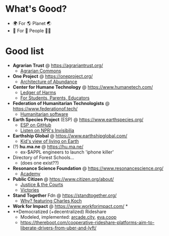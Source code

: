 # What's Good?
* 🌍  For 🌎  Planet 🌏
* 👥  For 👫  People 👶🏼

# Good list
* **Agrarian Trust** @ https://agrariantrust.org/
  * [Agrarian Commons](https://agrariantrust.org/agrarian-commons/)
* **One Project** @ https://oneproject.org/
  * [Architecture of Abundance](https://oneproject.org/architecture-of-abundance/)
* **Center for Humane Technology** @ https://www.humanetech.com/
  * [Ledger of Harms](https://ledger.humanetech.com/)
  * [For Students, Parents, Educators](https://www.humanetech.com/families-educators)
* **Federation of Humanitarian Technologists** @ https://www.federationof.tech/
  * [Humanitarian software](https://www.federationof.tech/humanitarian-software)
* **Earth Species Project** (ESP) @ https://www.earthspecies.org/
  * [ESP on GitHub](https://github.com/earthspecies)
  * [Listen on NPR's Invisibilia](https://www.npr.org/2020/02/25/809336135/two-heartbeats-a-minute)
* **Earthship Global** @ https://www.earthshipglobal.com/ 
  * [Kid's view of living on Earth](https://earthshipbiotecture.com/kids-view-of-living-on-the-earth/)
* (?) **hu.ma.ne** @ https://hu.ma.ne/
  * ex-$APPL engineers to launch 'iphone killer'
* Directory of Forest Schools...
  * (does one exist??)
* **Resonance Science Foundation** @ https://www.resonancescience.org/
  * [Academy](https://www.resonancescience.org/academy)
* **Public Citizen** @ https://www.citizen.org/about/
  * [Justice & the Courts](https://www.citizen.org/topic/justice-the-courts/)
  * [Victories](https://www.citizen.org/victories/)
* **Stand Together** Fdn @ https://standtogether.org/
  * [Why? featuring Charles Koch](https://standtogether.org/why-was-stand-together-created/)
* **Work for Impact** @ https://www.workforimpact.com/
  *
* **Democratized (+decentralized) Rideshare
  * Modeled, implemented: [arcade.city](https://arcade.city/), [eva.coop](https://eva.coop/)
  * https://thereboot.com/cooperative-rideshare-platforms-aim-to-liberate-drivers-from-uber-and-lyft/
